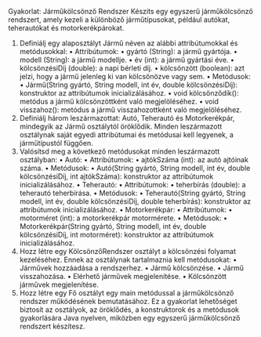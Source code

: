 Gyakorlat: Járműkölcsönző Rendszer
Készíts egy egyszerű járműkölcsönző rendszert, amely kezeli a különböző járműtípusokat, például autókat, teherautókat és motorkerékpárokat.
1.	Definiálj egy alaposztályt Jármű néven az alábbi attribútumokkal és metódusokkal:
•	Attribútumok:
•	gyártó (String): a jármű gyártója.
•	modell (String): a jármű modellje.
•	év (int): a jármű gyártási éve.
•	kölcsönzésiDíj (double): a napi bérleti díj.
•	kölcsönzött (boolean): azt jelzi, hogy a jármű jelenleg ki van kölcsönözve vagy sem.
•	Metódusok:
•	Jármű(String gyártó, String modell, int év, double kölcsönzésiDíj): konstruktor az attribútumok inicializálásához.
•	void kölcsönződik(): metódus a jármű kölcsönzöttként való megjelöléséhez.
•	void visszahoz(): metódus a jármű visszahozottként való megjelöléséhez.
2.	Definiálj három leszármazottat: Autó, Teherautó és Motorkerékpár, mindegyik az Jármű osztálytól öröklődik. Minden leszármazott osztálynak saját egyedi attribútumai és metódusai kell legyenek, a járműtípustól függően.
3.	Valósítsd meg a következő metódusokat minden leszármazott osztályban:
•	Autó:
•	Attribútumok:
•	ajtókSzáma (int): az autó ajtóinak száma.
•	Metódusok:
•	Autó(String gyártó, String modell, int év, double kölcsönzésiDíj, int ajtókSzáma): konstruktor az attribútumok inicializálásához.
•	Teherautó:
•	Attribútumok:
•	teherbírás (double): a teherautó teherbírása.
•	Metódusok:
•	Teherautó(String gyártó, String modell, int év, double kölcsönzésiDíj, double teherbírás): konstruktor az attribútumok inicializálásához.
•	Motorkerékpár:
•	Attribútumok:
•	motorméret (int): a motorkerékpár motormérete.
•	Metódusok:
•	Motorkerékpár(String gyártó, String modell, int év, double kölcsönzésiDíj, int motorméret): konstruktor az attribútumok inicializálásához.
4.	Hozz létre egy KölcsönzőRendszer osztályt a kölcsönzési folyamat kezeléséhez. Ennek az osztálynak tartalmaznia kell metódusokat:
•	Járművek hozzáadása a rendszerhez.
•	Jármű kölcsönzése.
•	Jármű visszahozása.
•	Elérhető járművek megjelenítése.
•	Kölcsönzött járművek megjelenítése.
5.	Hozz létre egy Fő osztályt egy main metódussal a járműkölcsönző rendszer működésének bemutatásához.
Ez a gyakorlat lehetőséget biztosít az osztályok, az öröklődés, a konstruktorok és a metódusok gyakorlására Java nyelven, miközben egy egyszerű járműkölcsönző rendszert készítesz.

